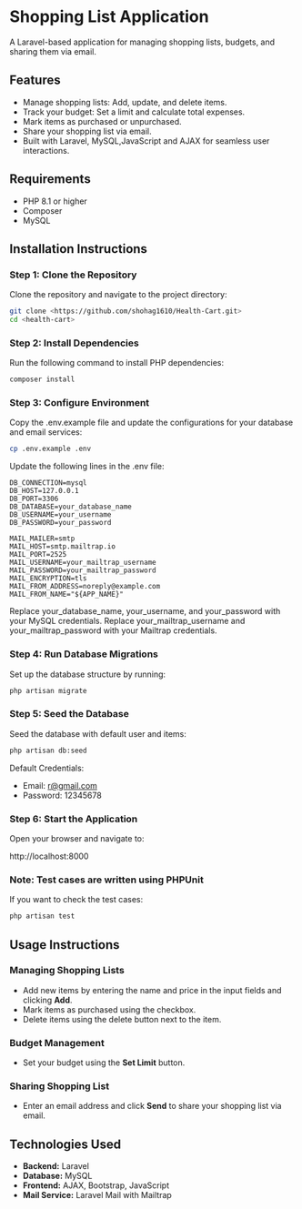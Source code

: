 # Shopping List Application

A Laravel-based application for managing shopping lists, budgets, and sharing them via email.

## Features

-   Manage shopping lists: Add, update, and delete items.
-   Track your budget: Set a limit and calculate total expenses.
-   Mark items as purchased or unpurchased.
-   Share your shopping list via email.
-   Built with Laravel, MySQL,JavaScript and AJAX for seamless user interactions.

## Requirements

-   PHP 8.1 or higher
-   Composer
-   MySQL

## Installation Instructions

### Step 1: Clone the Repository

Clone the repository and navigate to the project directory:

```bash
git clone <https://github.com/shohag1610/Health-Cart.git>
cd <health-cart>
```

### Step 2: Install Dependencies

Run the following command to install PHP dependencies:

```bash
composer install
```

### Step 3: Configure Environment

Copy the .env.example file and update the configurations for your database and email services:

```bash
cp .env.example .env
```

Update the following lines in the .env file:

```env
DB_CONNECTION=mysql
DB_HOST=127.0.0.1
DB_PORT=3306
DB_DATABASE=your_database_name
DB_USERNAME=your_username
DB_PASSWORD=your_password

MAIL_MAILER=smtp
MAIL_HOST=smtp.mailtrap.io
MAIL_PORT=2525
MAIL_USERNAME=your_mailtrap_username
MAIL_PASSWORD=your_mailtrap_password
MAIL_ENCRYPTION=tls
MAIL_FROM_ADDRESS=noreply@example.com
MAIL_FROM_NAME="${APP_NAME}"
```

Replace your_database_name, your_username, and your_password with your MySQL credentials.
Replace your_mailtrap_username and your_mailtrap_password with your Mailtrap credentials.

### Step 4: Run Database Migrations

Set up the database structure by running:

```bash
php artisan migrate
```

### Step 5: Seed the Database

Seed the database with default user and items:

```bash
php artisan db:seed
```

Default Credentials:

-   Email: r@gmail.com
-   Password: 12345678

### Step 6: Start the Application

Open your browser and navigate to:

http://localhost:8000

### Note: Test cases are written using PHPUnit

If you want to check the test cases:

```bash
php artisan test
```

## Usage Instructions

### Managing Shopping Lists

-   Add new items by entering the name and price in the input fields and clicking **Add**.
-   Mark items as purchased using the checkbox.
-   Delete items using the delete button next to the item.

### Budget Management

-   Set your budget using the **Set Limit** button.

### Sharing Shopping List

-   Enter an email address and click **Send** to share your shopping list via email.

## Technologies Used

-   **Backend:** Laravel
-   **Database:** MySQL
-   **Frontend:** AJAX, Bootstrap, JavaScript
-   **Mail Service:** Laravel Mail with Mailtrap
